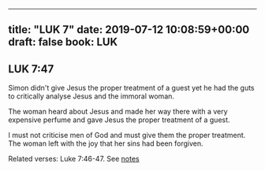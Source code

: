 
---
title: "LUK 7"
date: 2019-07-12 10:08:59+00:00
draft: false
book: LUK
---

## LUK 7:47

Simon didn't give Jesus the proper treatment of a guest yet he had the guts to critically analyse Jesus and the immoral woman.

The woman heard about Jesus and made her way there with a very expensive perfume and gave Jesus the proper treatment of a guest.

I must not criticise men of God and must give them the proper treatment. The woman left with the joy that her sins had been forgiven.

Related verses: Luke 7:46-47. See [notes](https://my.bible.com/notes/3206714354683339139)

